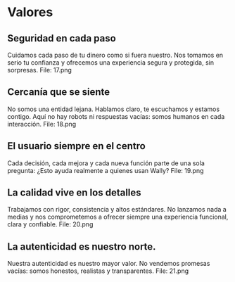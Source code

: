 # Valores

## Seguridad en cada paso
Cuidamos cada paso de tu dinero como si fuera nuestro. Nos tomamos en serio tu confianza y ofrecemos una experiencia segura y protegida, sin sorpresas.
File: 17.png
## Cercanía que se siente
No somos una entidad lejana. Hablamos claro, te escuchamos y estamos contigo. Aquí no hay robots ni respuestas vacías: somos humanos en cada interacción.
File: 18.png
## El usuario siempre en el centro
Cada decisión, cada mejora y cada nueva función parte de una sola pregunta: ¿Esto ayuda realmente a quienes usan Wally?
File: 19.png
## La calidad vive en los detalles
Trabajamos con rigor, consistencia y altos estándares. No lanzamos nada a medias y nos comprometemos a ofrecer siempre una experiencia funcional, clara y confiable.
File: 20.png
## La autenticidad es nuestro norte.
Nuestra autenticidad es nuestro mayor valor.
No vendemos promesas vacías: somos honestos, realistas y transparentes.
File: 21.png
